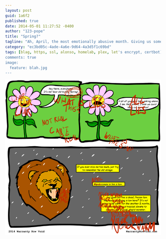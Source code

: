```yaml
---
layout: post
guid: 1a6f2
published: true
date: 2014-05-01 11:27:52 -0400
author: "123-pope"
title: "Spring?"
tagline: "Ah, April, the most emotionally abusive month. Giving us some-- wait. Didn\'t we do this already? I feel some distant memory of a hope long ago that winter had finally ended. How long have we been stuck here? I don\'t think I want summer, it will just be too warm. Yes, everything is perfect and frozen now forever..."
category: "ec3bd05c-4ade-4a6e-9d64-4a3d5f1c69bd"
tags: [blag, https, ssl, alonso, homelab, plex, let's encrypt, certbot]
comments: true
image:
  feature: blah.jpg
---
```


![](/assets/img/lol/spring_comic_insane.png "NO NOOÌ¼Oâ€‹O NÎ˜ stop the anâ€‹*Í‘Ì¾Ì¾Ì¶â€‹Ì…Í«ÍÌ™Ì¤gÍ›Í†Ì¾Í«Ì‘Í†Í‡Ì«lÌÍ«Í¥Í¨Í–Í‰Ì—Ì©Ì³ÌŸeÌ…Ì s ÍŽaÌ§ÍˆÍ–rÌ½Ì¾Í„Í’Í‘e nâ€‹ot reÌ€Ì‘Í§ÌŒaÍ¨lÌƒÍ¤Í‚Ì¾Ì†Ì˜ÌÌ™ ZAÍ Ì¡ÍŠÍLGÎŒ ISÍ®Ì‚Ò‰Ì¯ÍˆÍ•Ì¹Ì˜Ì± SPRIÆÌ´G THÌ˜EÍ„Ì‰Í– Í SUâ€‹NÌ HÍ¨ÍŠÌ½Ì…Ì¾ÌŽÌ¡Ì¸ÌªÌ¯EÌ¾Í›ÍªÍ„Ì€ÌÌ§Í˜Ì¬Ì© Í§Ì¾Í¬Ì§Ì¶Ì¨Ì±Ì¹Ì­Ì¯CÍ­ÌÍ¥Í®ÍŸÌ·Ì™Ì²ÌÍ–OÍ®ÍÌ®ÌªÌÍMÍŠÌ’ÌšÍªÍ©Í¬ÌšÍœÌ²Ì–EÌ‘Í©ÍŒÍÌ´ÌŸÌŸÍ™ÌžSÍ¯Ì¿Ì”Ì¨Í€Ì¥Í…Ì«ÍŽÌ­")
